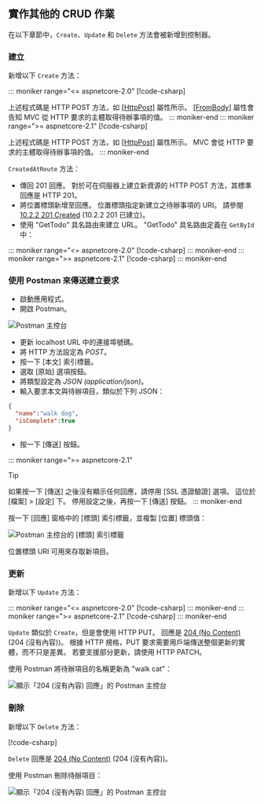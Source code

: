 ## <a name="implement-the-other-crud-operations"></a>實作其他的 CRUD 作業

在以下章節中，`Create`、`Update` 和 `Delete` 方法會被新增到控制器。

### <a name="create"></a>建立

新增以下 `Create` 方法：

::: moniker range="<= aspnetcore-2.0"
[!code-csharp[](../../tutorials/first-web-api/samples/2.0/TodoApi/Controllers/TodoController.cs?name=snippet_Create)]

上述程式碼是 HTTP POST 方法，如 [[HttpPost]](/dotnet/api/microsoft.aspnetcore.mvc.httppostattribute) 屬性所示。 [[FromBody]](/dotnet/api/microsoft.aspnetcore.mvc.frombodyattribute) 屬性會告知 MVC 從 HTTP 要求的主體取得待辦事項的值。
::: moniker-end
::: moniker range=">= aspnetcore-2.1"
[!code-csharp[](../../tutorials/first-web-api/samples/2.1/TodoApi/Controllers/TodoController.cs?name=snippet_Create)]

上述程式碼是 HTTP POST 方法，如 [[HttpPost]](/dotnet/api/microsoft.aspnetcore.mvc.httppostattribute) 屬性所示。 MVC 會從 HTTP 要求的主體取得待辦事項的值。
::: moniker-end

`CreatedAtRoute` 方法：

* 傳回 201 回應。 對於可在伺服器上建立新資源的 HTTP POST 方法，其標準回應是 HTTP 201。
* 將位置標頭新增至回應。 位置標頭指定新建立之待辦事項的 URI。 請參閱 [10.2.2 201 Created](https://www.w3.org/Protocols/rfc2616/rfc2616-sec10.html) (10.2.2 201 已建立)。
* 使用 "GetTodo" 具名路由來建立 URL。 "GetTodo" 具名路由定義在 `GetById` 中：

::: moniker range="<= aspnetcore-2.0"
[!code-csharp[](../../tutorials/first-web-api/samples/2.0/TodoApi/Controllers/TodoController.cs?name=snippet_GetByID&highlight=1-2)]
::: moniker-end
::: moniker range=">= aspnetcore-2.1"
[!code-csharp[](../../tutorials/first-web-api/samples/2.1/TodoApi/Controllers/TodoController.cs?name=snippet_GetByID&highlight=1-2)]
::: moniker-end

### <a name="use-postman-to-send-a-create-request"></a>使用 Postman 來傳送建立要求

* 啟動應用程式。
* 開啟 Postman。

![Postman 主控台](../../tutorials/first-web-api/_static/pmc.png)

* 更新 localhost URL 中的連接埠號碼。
* 將 HTTP 方法設定為 *POST*。
* 按一下 [本文] 索引標籤。
* 選取 [原始] 選項按鈕。
* 將類型設定為 *JSON (application/json)*。
* 輸入要求本文與待辦項目，類似於下列 JSON：

```json
{
  "name":"walk dog",
  "isComplete":true
}
```

* 按一下 [傳送] 按鈕。

::: moniker range=">= aspnetcore-2.1"
> [!TIP]
> 如果按一下 [傳送] 之後沒有顯示任何回應，請停用 [SSL 憑證驗證] 選項。 這位於 [檔案] > [設定] 下。 停用設定之後，再按一下 [傳送] 按鈕。
::: moniker-end

按一下 [回應] 窗格中的 [標頭] 索引標籤，並複製 [位置] 標頭值：

![Postman 主控台的 [標頭] 索引標籤](../../tutorials/first-web-api/_static/pmc2.png)

位置標頭 URI 可用來存取新項目。

### <a name="update"></a>更新

新增以下 `Update` 方法：

::: moniker range="<= aspnetcore-2.0"
[!code-csharp[](../../tutorials/first-web-api/samples/2.0/TodoApi/Controllers/TodoController.cs?name=snippet_Update)]
::: moniker-end
::: moniker range=">= aspnetcore-2.1"
[!code-csharp[](../../tutorials/first-web-api/samples/2.1/TodoApi/Controllers/TodoController.cs?name=snippet_Update)]
::: moniker-end

`Update` 類似於 `Create`，但是會使用 HTTP PUT。 回應是 [204 (No Content)](https://www.w3.org/Protocols/rfc2616/rfc2616-sec9.html) (204 (沒有內容))。 根據 HTTP 規格，PUT 要求需要用戶端傳送整個更新的實體，而不只是差異。 若要支援部分更新，請使用 HTTP PATCH。

使用 Postman 將待辦項目的名稱更新為 "walk cat"：

![顯示「204 (沒有內容) 回應」的 Postman 主控台](../../tutorials/first-web-api/_static/pmcput.png)

### <a name="delete"></a>刪除

新增以下 `Delete` 方法：

[!code-csharp[](../../tutorials/first-web-api/samples/2.0/TodoApi/Controllers/TodoController.cs?name=snippet_Delete)]

`Delete` 回應是 [204 (No Content)](https://www.w3.org/Protocols/rfc2616/rfc2616-sec9.html) \(204 (沒有內容)\)。

使用 Postman 刪除待辦項目：

![顯示「204 (沒有內容) 回應」的 Postman 主控台](../../tutorials/first-web-api/_static/pmd.png)
